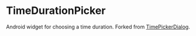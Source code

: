 # TimeDurationPicker

Android widget for choosing a time duration. Forked from [TimePickerDialog](https://github.com/JZXiang/TimePickerDialog).
